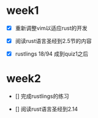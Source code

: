 # week1

- [x] 重新调整vim以适应rust的开发

- [x] 阅读rust语言圣经到2.5节的内容

- [x] rustlings 18/94 成到quiz1之后

# week2
- [] 完成rustlings的练习

- [] 阅读rust语言圣经到2.14
